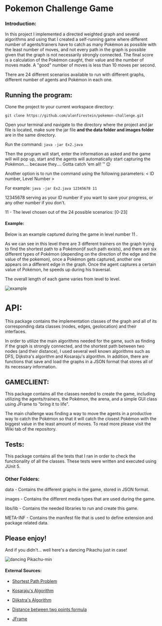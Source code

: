 # Pokemon Challenge Game

### Introduction:

In this project I implemented a directed weighted graph and several algorithms and using that I created a self-running game where different number of agents/trainers have to catch as many Pokémon as possible with the least number of moves, and not every path in the graph is possible given that the graph is not necessarily strongly connected. The final score is a calculation of the Pokémon caught, their value and the number of moves made.
A "good" number of moves is less than 10 moves per second.

There are 24 different scenarios available to run with different graphs, different number of agents and Pokémon in each one.



## Running the program:

Clone the project to your current workspace directory:

`git clone https://github.com/alonfirestein/pokemon-challenge.git`

Open your terminal and navigate to the directory where the project and jar file is located, make sure the jar file **and the data folder and images folder** are in the same directory.

Run the command: 	 `java -jar Ex2.java` 

Then the program will start, enter the information as asked and the game will will pop up, start and the agents will automatically start capturing the Pokémon.... because they.... Gotta catch 'em all! ™ 😉

Another option is to run the command using the following parameters: < ID number, Level Number >

For example: `java -jar Ex2.java 12345678 11` 

12345678 serving as your ID number if you want to save your progress, or any other number if you don't.

11 - The level chosen out of the 24 possible scenarios: [0-23]



#### Example:

Below is an example captured during the game in level number 11 .

As we can see in this level there are 3 different trainers on the graph trying to find the shortest path to a Pokémon(if such path exists), and there are six different types of Pokémon (depending on the direction of the edge and the value of the pokemon), once a Pokémon gets captured, another one appears on a different edge in the graph. Once the agent captures a certain value of Pokémon, he speeds up during his traversal.

The overall length of each game varies from level to level.

![example](https://user-images.githubusercontent.com/57404551/102344347-6e246f00-3fa4-11eb-9376-506800e714ff.gif)



# API:

This package contains the implementation classes of the graph and all of its corresponding data classes (nodes, edges, geolocation) and their interfaces.

In order to utilize the main algorithms needed for the game, such as finding if the graph is strongly connected, and the shortest path between two nodes (and their distance), I used several well known algorithms such as DFS, Dijkstra's algorithm and Kosaraju's algorithm. In addition, there are functions that save and load the graphs in a JSON format that stores all of its necessary information.



## GAMECLIENT:

This package contains all the classes needed to create the game, including utilizing the agents/trainers, the Pokémon, the arena, and a simple GUI class using JFrame to "bring it to life".

The main challenge was finding a way to move the agents in a productive way to catch the Pokémon so that it will catch the closest Pokémon with the biggest value in the least amount of moves. To read more please visit the Wiki tab of the repository.



## Tests: 

This package contains all the tests that I ran in order to check the functionality of all the classes. These tests were written and executed using JUnit 5.





### Other Folders:

data - Contains the different graphs in the game, stored in JSON format.

images - Contains the different media types that are used during the game.

libs/lib - Contains the needed libraries to run and create this game.

META-INF - Contains the manifest file that is used to define extension and package related data.





## Please enjoy!

And if you didn't... well here's a dancing Pikachu just in case!

![dancing Pikachu-min](https://user-images.githubusercontent.com/57404551/101994558-d5ec6880-3ccb-11eb-8c10-e0973d1c352e.gif)





#### External Sources:

- [Shortest Path Problem](https://en.wikipedia.org/wiki/Shortest_path_problem)

- [Kosaraju's Algorithm](https://en.wikipedia.org/wiki/Kosaraju%27s_algorithm)

- [Dijkstra's Algorithm](https://en.wikipedia.org/wiki/Dijkstra%27s_algorithm)

- [Distance between two points formula](https://www.engineeringtoolbox.com/distance-relationship-between-two-points-d_1854.html)

- [JFrame](https://docs.oracle.com/en/java/javase/11/docs/api/java.desktop/javax/swing/JFrame.html)

  



## 